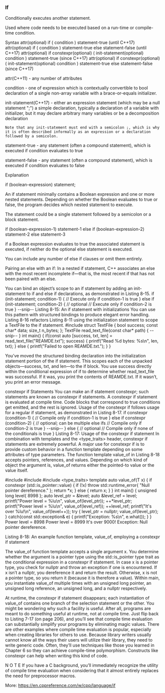 ### If
Conditionally executes another statement.

Used where code needs to be executed based on a run-time or compile-time condition.

Syntax
attr(optional) if ( condition ) statement-true 		(until C++17)
attr(optional) if ( condition ) statement-true else statement-false 		(until C++17)
attr(optional) if constexpr(optional) ( init-statement(optional) condition ) statement-true 		(since C++17)
attr(optional) if constexpr(optional) ( init-statement(optional) condition ) statement-true else statement-false 		(since C++17)


attr(C++11) 	- 	any number of attributes

condition 	- 	one of
    expression which is contextually convertible to bool
    declaration of a single non-array variable with a brace-or-equals initializer.

init-statement(C++17) 	- 	either
    an expression statement (which may be a null statement ";")
    a simple declaration, typically a declaration of a variable with initializer, but it may declare arbitrary many variables or be a decomposition declaration

    Note that any init-statement must end with a semicolon ;, which is why it is often described informally as an expression or a declaration followed by a semicolon.

statement-true 	- 	any statement (often a compound statement), which is executed if condition evaluates to true

statement-false 	- 	any statement (often a compound statement), which is executed if condition evaluates to false




Explanation

if (boolean-expression) statement;

An if statement minimally contains a Boolean expression and one or more nested statements. Depending on whether the Boolean evaluates to true or false, the program decides which nested statement to execute.

The statement could be a single statement followed by a semicolon or a block statement.

if (boolean-expression-1) statement-1
else if (boolean-expression-2) statement-2
else statement-3

if a Boolean expression evaluates to true the associated statement is executed, if neither do the optional else statement is executed.

You can include any number of else if clauses or omit them entirely.

Pairing an else with an if: In a nested if statement, C++ associates an else with
the most recent incomplete if—that is, the most recent if that has not been paired
with an else.

You can bind an object’s scope to an if statement by adding an init-statement
to if and else if declarations, as demonstrated in Listing 8-15.
if (init-statement; condition-1) {
// Execute only if condition-1 is true
} else if (init-statement; condition-2) { // optional
// Execute only if condition-2 is true
}
--snip--
Listing 8-15: An if statement with initializations
You can use this pattern with structured bindings to produce elegant
error handling. Listing 8-16 refactors Listing 8-11 using the initialization
statement to scope a TextFile to the if statement.
#include <cstdio>
struct TextFile {
bool success;
const char* data;
size_t n_bytes;
};
TextFile read_text_file(const char* path) {
--snip--
}
int main() {
if(const auto [success, txt, len] = read_text_file("REAMDE.txt"); success)
{
printf("Read %d bytes: %s\n", len, txt);
} else {
printf("Failed to open REAMDE.txt.");
}
}

You’ve moved the structured binding declaration into the initialization statement portion of the if statement. This scopes each of the unpacked objects—success, txt, and len—to the if block. You use success directly within the conditional expression of if to determine whether read_text_file was successful. If it was, you print the contents of REAMDE.txt. If it wasn’t, you print an error message.




constexpr if Statements
You can make an if statement constexpr; such statements are known as
constexpr if statements. A constexpr if statement is evaluated at compile
time. Code blocks that correspond to true conditions get emitted, and the
rest is ignored.
Usage of the constexpr if follows usage for a regular if statement, as
demonstrated in Listing 8-17.
if constexpr (condition-1) {
// Compile only if condition-1 is true
} else if constexpr (condition-2) { // optional; can be multiple else ifs
// Compile only if condition-2 is true
}
--snip--
} else { // optional
// Compile only if none of the conditionals is true
}
Listing 8-17: Usage of the constexpr if statement
In combination with templates and the <type_traits> header, constexpr if
statements are extremely powerful. A major use for constexpr if is to provide
custom behavior in a function template depending on some attributes of
type parameters.
The function template value_of in Listing 8-18 accepts pointers, references, and values. Depending on which kind of object the argument is,
value_of returns either the pointed-to value or the value itself.

#include <cstdio>
#include <stdexcept>
#include <type_traits>
template <typename T>
auto value_of(T x) {
if constexpr (std::is_pointer<T>::value) {
if (!x) throw std::runtime_error{ "Null pointer dereference." };
return *x;
} else {
return x;
}
}
int main() {
unsigned long level{ 8998 };
auto level_ptr = &level;
auto &level_ref = level;
printf("Power level = %lu\n", value_of(level_ptr));
++*level_ptr;
printf("Power level = %lu\n", value_of(level_ref));
++level_ref;
printf("It's over %lu!\n", value_of(level++));
try {
level_ptr = nullptr;
value_of(level_ptr);
} catch(const std::exception& e) {
printf("Exception: %s\n", e.what());
}
}
Power level = 8998
Power level = 8999
It's over 9000!
Exception: Null pointer dereference.

Listing 8-18: An example function template, value_of, employing a constexpr if statement

The value_of function template accepts a single argument x. You determine whether the argument is a pointer type using the std::is_pointer<T>
type trait as the conditional expression in a constexpr if statement. In case
x is a pointer type, you check for nullptr and throw an exception if one is
encountered. If x isn’t a nullptr, you dereference it and return the result.
Otherwise, x is not a pointer type, so you return it (because it is therefore a
value).
Within main, you instantiate value_of multiple times with an unsigned long
pointer, an unsigned long reference, an unsigned long, and a nullptr respectively.

At runtime, the constexpr if statement disappears; each instantiation
of value_of contains one branch of the selection statement or the other. You
might be wondering why such a facility is useful. After all, programs are
meant to do something useful at runtime, not at compile time. Just flip back
to Listing 7-17 (on page 206), and you’ll see that compile time evaluation
can substantially simplify your programs by eliminating magic values.
There are other examples where compile time evaluation is popular,
especially when creating libraries for others to use. Because library writers
usually cannot know all the ways their users will utilize their library, they
need to write generic code. Often, they’ll use techniques like those you
learned in Chapter 6 so they can achieve compile-time polymorphism.
Constructs like constexpr can help when writing this kind of code.

N O T E
If you have a C background, you’ll immediately recognize the utility of compile time evaluation when considering that it almost entirely replaces the need for preprocessor macros.







More:
https://en.cppreference.com/w/cpp/language/if
